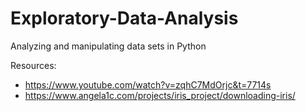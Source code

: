 # Exploratory-Data-Analysis
Analyzing and manipulating data sets in Python


Resources: 
 - https://www.youtube.com/watch?v=zqhC7MdOrjc&t=7714s
 - https://www.angela1c.com/projects/iris_project/downloading-iris/

